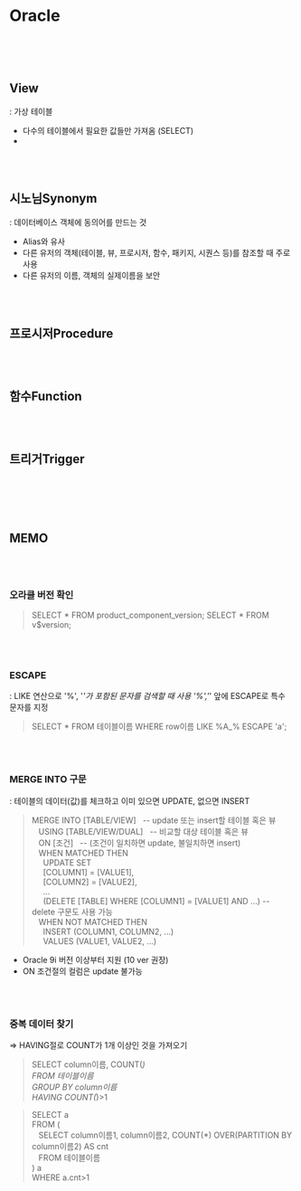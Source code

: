 Oracle
========


<br/><br/><br/>
## View
: 가상 테이블
* 다수의 테이블에서 필요한 값들만 가져옴 (SELECT)
* 


<br/><br/>
## 시노님Synonym
: 데이터베이스 객체에 동의어를 만드는 것
* Alias와 유사
* 다른 유저의 객체(테이블, 뷰, 프로시저, 함수, 패키지, 시퀀스 등)를 참조할 때 주로 사용
* 다른 유저의 이름, 객체의 실제이름을 보안


<br/><br/>
## 프로시저Procedure


<br/><br/>
## 함수Function


<br/><br/>
## 트리거Trigger



<br/><br/><br/><br/>
## MEMO


<br/><br/>
### 오라클 버전 확인
> SELECT * FROM product_component_version;
> SELECT * FROM v$version;


<br/><br/>
### ESCAPE
: LIKE 연산으로 '%', '_'가 포함된 문자를 검색할 때 사용
 '%','_' 앞에 ESCAPE로 특수 문자를 지정
> SELECT * FROM 테이블이름 WHERE row이름 LIKE %A_% ESCAPE 'a';


<br/><br/>
### MERGE INTO 구문
: 테이블의 데이터(값)를 체크하고 이미 있으면 UPDATE, 없으면 INSERT
> MERGE INTO [TABLE/VIEW] &nbsp;&nbsp;-- update 또는 insert할 테이블 혹은 뷰 <br/>
> &nbsp;&nbsp; USING [TABLE/VIEW/DUAL] &nbsp;&nbsp;-- 비교할 대상 테이블 혹은 뷰  <br/>
> &nbsp;&nbsp; ON [조건] &nbsp;&nbsp;-- (조건이 일치하면 update, 불일치하면 insert)  <br/>
> &nbsp;&nbsp; WHEN MATCHED THEN  <br/>
> &nbsp;&nbsp;&nbsp;&nbsp; UPDATE SET  <br/>
> &nbsp;&nbsp;&nbsp;&nbsp; [COLUMN1] = [VALUE1], <br/>
> &nbsp;&nbsp;&nbsp;&nbsp; [COLUMN2] = [VALUE2], <br/>
> &nbsp;&nbsp;&nbsp;&nbsp; ... <br/>
> &nbsp;&nbsp;&nbsp;&nbsp; (DELETE [TABLE] WHERE [COLUMN1] = [VALUE1] AND ...)  -- delete 구문도 사용 가능  <br/>
> &nbsp;&nbsp; WHEN NOT MATCHED THEN <br/>
> &nbsp;&nbsp;&nbsp;&nbsp; INSERT (COLUMN1, COLUMN2, ...)  <br/>
> &nbsp;&nbsp;&nbsp;&nbsp; VALUES (VALUE1, VALUE2, ...)  <br/>
* Oracle 9i 버전 이상부터 지원 (10 ver 권장)
* ON 조건절의 컬럼은 update 불가능


<br/><br/>
### 중복 데이터 찾기
=> HAVING절로 COUNT가 1개 이상인 것을 가져오기
> SELECT column이름, COUNT(*) <br/>
> FROM 테이블이름  <br/>
> GROUP BY column이름 <br/>
> HAVING COUNT(*)>1 <br/>

> SELECT a  <br/>
> FROM (  <br/>
> &nbsp;&nbsp; SELECT column이름1, column이름2, COUNT(*) OVER(PARTITION BY column이름2) AS cnt  <br/>
> &nbsp;&nbsp; FROM 테이블이름 <br/>
> ) a <br/>
> WHERE a.cnt>1 <br/>
